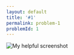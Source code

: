 ```yaml
---
layout: default
title: '#1'
permalink: problem-1
problemId: 1
---
```


![My helpful screenshot]("cipher_pics/1.png")
